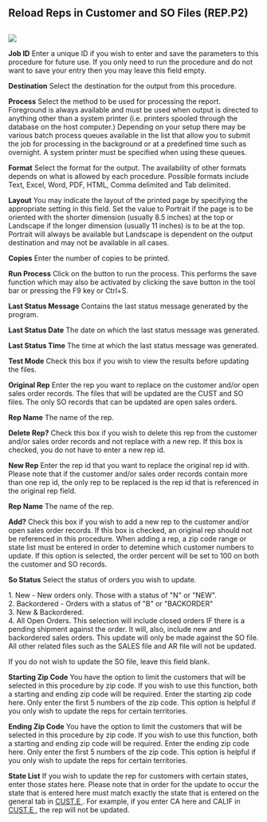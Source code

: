 ##  Reload Reps in Customer and SO Files (REP.P2)

<PageHeader />

##

![](./REP-P2-1.jpg)

**Job ID** Enter a unique ID if you wish to enter and save the parameters to
this procedure for future use. If you only need to run the procedure and do
not want to save your entry then you may leave this field empty.  
  
**Destination** Select the destination for the output from this procedure.  
  
**Process** Select the method to be used for processing the report. Foreground
is always available and must be used when output is directed to anything other
than a system printer (i.e. printers spooled through the database on the host
computer.) Depending on your setup there may be various batch process queues
available in the list that allow you to submit the job for processing in the
background or at a predefined time such as overnight. A system printer must be
specified when using these queues.  
  
**Format** Select the format for the output. The availability of other formats
depends on what is allowed by each procedure. Possible formats include Text,
Excel, Word, PDF, HTML, Comma delimited and Tab delimited.  
  
**Layout** You may indicate the layout of the printed page by specifying the
appropriate setting in this field. Set the value to Portrait if the page is to
be oriented with the shorter dimension (usually 8.5 inches) at the top or
Landscape if the longer dimension (usually 11 inches) is to be at the top.
Portrait will always be available but Landscape is dependent on the output
destination and may not be available in all cases.  
  
**Copies** Enter the number of copies to be printed.  
  
**Run Process** Click on the button to run the process. This performs the save
function which may also be activated by clicking the save button in the tool
bar or pressing the F9 key or Ctrl+S.  
  
**Last Status Message** Contains the last status message generated by the
program.  
  
**Last Status Date** The date on which the last status message was generated.  
  
**Last Status Time** The time at which the last status message was generated.  
  
**Test Mode** Check this box if you wish to view the results before updating
the files.  
  
**Original Rep** Enter the rep you want to replace on the customer and/or open
sales order records. The files that will be updated are the CUST and SO files.
The only SO records that can be updated are open sales orders.  
  
**Rep Name** The name of the rep.  
  
**Delete Rep?** Check this box if you wish to delete this rep from the
customer and/or sales order records and not replace with a new rep. If this
box is checked, you do not have to enter a new rep id.  
  
**New Rep** Enter the rep id that you want to replace the original rep id
with. Please note that if the customer and/or sales order records contain more
than one rep id, the only rep to be replaced is the rep id that is referenced
in the original rep field.  
  
**Rep Name** The name of the rep.  
  
**Add?** Check this box if you wish to add a new rep to the customer and/or
open sales order records. If this box is checked, an original rep should not
be referenced in this procedure. When adding a rep, a zip code range or state
list must be entered in order to detemine which customer numbers to update. If
this option is selected, the order percent will be set to 100 on both the
customer and SO records.  
  
**So Status** Select the status of orders you wish to update.  
  
1\. New - New orders only. Those with a status of "N" or "NEW".  
2\. Backordered - Orders with a status of "B" or "BACKORDER"  
3\. New & Backordered.  
4\. All Open Orders. This selection will include closed orders IF there is a
pending shipment against the order. It will, also, include new and backordered
sales orders. This update will only be made against the SO file. All other
related files such as the SALES file and AR file will not be updated.  
  
If you do not wish to update the SO file, leave this field blank.  
  
**Starting Zip Code** You have the option to limit the customers that will be
selected in this procedure by zip code. If you wish to use this function, both
a starting and ending zip code will be required. Enter the starting zip code
here. Only enter the first 5 numbers of the zip code. This option is helpful
if you only wish to update the reps for certain territories.  
  
**Ending Zip Code** You have the option to limit the customers that will be
selected in this procedure by zip code. If you wish to use this function, both
a starting and ending zip code will be required. Enter the ending zip code
here. Only enter the first 5 numbers of the zip code. This option is helpful
if you only wish to update the reps for certain territories.  
  
**State List** If you wish to update the rep for customers with certain states, enter those states here. Please note that in order for the update to occur the state that is entered here must match exactly the state that is entered on the general tab in [ CUST.E ](../../../../AR-OVERVIEW/AR-ENTRY/CUST-E/README.md) . For example, if you enter CA here and CALIF in [ CUST.E ](../../../../AR-OVERVIEW/AR-ENTRY/CUST-E/README.md) , the rep will not be updated.   
  
  
<badge text= "Version 8.10.57" vertical="middle" />

<PageFooter />